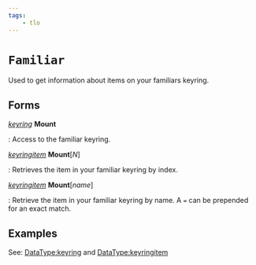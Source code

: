 ```yaml
---
tags:
    - tlo
---
```


# `Familiar`

Used to get information about items on your familiars keyring.

## Forms

[_keyring_](../data-types/datatype-keyring.md) **Mount**

:   Access to the familiar keyring.

[_keyringitem_](../data-types/datatype-keyringitem.md) **Mount**[_N_]

:   Retrieves the item in your familiar keyring by index.

[_keyringitem_](../data-types/datatype-keyringitem.md) **Mount**[_name_]

:   Retrieve the item in your familiar keyring by name. A `=` can be prepended for an exact match.

## Examples

See: [DataType:keyring](../data-types/datatype-keyring.md) and [DataType:keyringitem](../data-types/datatype-keyringitem.md)

